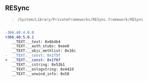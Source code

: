 ## RESync

> `/System/Library/PrivateFrameworks/RESync.framework/RESync`

```diff

-366.40.4.0.0
+366.40.5.0.1
   __TEXT.__text: 0x6b4b4
   __TEXT.__auth_stubs: 0xee0
   __TEXT.__objc_methlist: 0x16c
-  __TEXT.__const: 0x1f5f
+  __TEXT.__const: 0x1f6f
   __TEXT.__cstring: 0x53b1
   __TEXT.__oslogstring: 0x442d
   __TEXT.__unwind_info: 0x58

```
